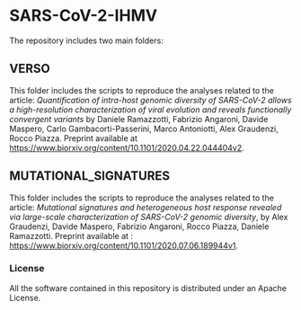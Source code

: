 SARS-CoV-2-IHMV
===============

The repository includes two main folders:

## VERSO

This folder includes the scripts to reproduce the analyses related to
the article: *Quantification of intra-host genomic diversity of
SARS-CoV-2 allows a high-resolution characterization of viral
evolution and reveals functionally convergent variants* by Daniele
Ramazzotti, Fabrizio Angaroni, Davide Maspero, Carlo
Gambacorti-Passerini, Marco Antoniotti, Alex Graudenzi, Rocco
Piazza. Preprint available at
https://www.biorxiv.org/content/10.1101/2020.04.22.044404v2.

## MUTATIONAL_SIGNATURES

This folder includes the scripts to reproduce the analyses related to
the article: *Mutational signatures and heterogeneous host response
revealed via large-scale characterization of SARS-CoV-2 genomic
diversity*, by Alex Graudenzi, Davide Maspero, Fabrizio Angaroni,
Rocco Piazza, Daniele Ramazzotti. Preprint available at :
https://www.biorxiv.org/content/10.1101/2020.07.06.189944v1.

### License

All the software contained in this repository is distributed under an Apache License. 
